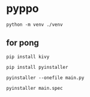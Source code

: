 # pyppo
```
python -m venv ./venv 
```

## for pong
```
pip install kivy
```

```
pip install pyinstaller
```

```
pyinstaller --onefile main.py
```

```
pyinstaller main.spec
```